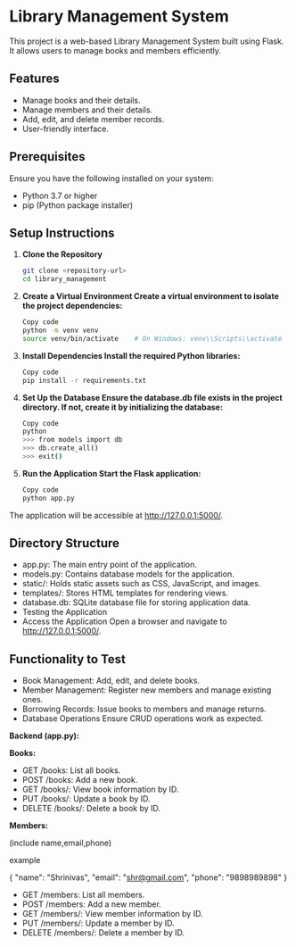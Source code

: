 # Library Management System

This project is a web-based Library Management System built using Flask. It allows users to manage books and members efficiently.

## Features

- Manage books and their details.
- Manage members and their details.
- Add, edit, and delete member records.
- User-friendly interface.

## Prerequisites

Ensure you have the following installed on your system:

- Python 3.7 or higher
- pip (Python package installer)

## Setup Instructions

1. **Clone the Repository**
   ```bash
   git clone <repository-url>
   cd library_management
2. **Create a Virtual Environment Create a virtual environment to isolate the project dependencies:**
   ```bash
   Copy code
   python -m venv venv
   source venv/bin/activate    # On Windows: venv\\Scripts\\activate
3. **Install Dependencies Install the required Python libraries:**
   ```bash
   Copy code
   pip install -r requirements.txt
4. **Set Up the Database Ensure the database.db file exists in the project directory. If not, create it by initializing the database:**
   ```bash
   Copy code
   python
   >>> from models import db
   >>> db.create_all()
   >>> exit()

5. **Run the Application Start the Flask application:**
   ```bash
   Copy code
   python app.py
The application will be accessible at http://127.0.0.1:5000/.

## Directory Structure
   - app.py: The main entry point of the application.
   - models.py: Contains database models for the application.
   - static/: Holds static assets such as CSS, JavaScript, and images.
   - templates/: Stores HTML templates for rendering views.
   - database.db: SQLite database file for storing application data.
   - Testing the Application
   - Access the Application Open a browser and navigate to http://127.0.0.1:5000/.

## Functionality to Test
   - Book Management: Add, edit, and delete books.
   - Member Management: Register new members and manage existing ones.
   - Borrowing Records: Issue books to members and manage returns.
   - Database Operations Ensure CRUD operations work as expected.
      
   **Backend (app.py):**
   
   **Books:**
   - GET /books: List all books.
   - POST /books: Add a new book.
   - GET /books/<id>: View book information by ID.
   - PUT /books/<id>: Update a book by ID.
   - DELETE /books/<id>: Delete a book by ID.
   
   **Members:**
   
   (include name,email,phone)

   example
   
   {
       "name": "Shrinivas",
        "email": "shr@gmail.com",
        "phone": "9898989898"
    }
   - GET /members: List all members.
   - POST /members: Add a new member.
   - GET /members/<id>: View member information by ID.
   - PUT /members/<id>: Update a member by ID.
   - DELETE /members/<id>: Delete a member by ID.
   




